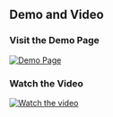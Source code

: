 ## Demo and Video

### Visit the Demo Page
[![Demo Page](https://img.shields.io/badge/Launch%20Demo-Page-blue?style=for-the-badge&logo=streamlit)](https://alicenkbaytop-finance-analyst.streamlit.app/)

### Watch the Video
[![Watch the video](https://img.shields.io/badge/Click%20to%20Watch-Video-blue)](https://github.com/user-attachments/assets/64ce44e2-a56f-40d0-8dcb-2f3f9ae4ae16)
